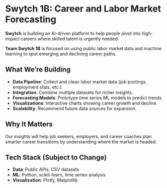 # Swytch 1B: Career and Labor Market Forecasting

**Swytch** is building an AI-driven platform to help people pivot into high-impact careers where skilled talent is urgently needed.  

**Team Swytch 1B** is focused on using public labor market data and machine learning to spot emerging and declining career paths.

## What We’re Building
- **Data Pipeline**: Collect and clean labor market data (job postings, employment stats, etc.).  
- **Integration**: Combine multiple datasets for richer insights.  
- **Forecasting Models**: Prototype time series ML models to predict trends.  
- **Visualizations**: Interactive charts showing career growth and decline.  
- **Scalability**: Recommend future data sources for expansion.

## Why It Matters
Our insights will help job seekers, employers, and career coaches plan smarter career transitions by understanding where the market is headed.

## Tech Stack (Subject to Change)
- **Data**: Public APIs, CSV datasets  
- **ML**: Python, scikit-learn, time series analysis  
- **Visualization**: Plotly, Matplotlib  



